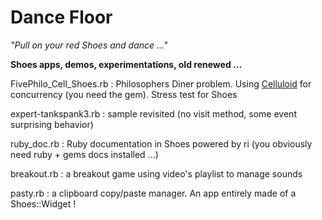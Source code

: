 # Dance Floor
*"Pull on your red Shoes and dance ..."*   

**Shoes apps, demos, experimentations, old renewed ...**   

FivePhilo_Cell_Shoes.rb : Philosophers Diner problem. Using [Celluloid](https://github.com/celluloid/celluloid) for concurrency (you need the gem). Stress test for Shoes  

expert-tankspank3.rb : sample revisited (no visit method, some event surprising behavior)   

ruby_doc.rb : Ruby documentation in Shoes powered by ri (you obviously need ruby + gems docs installed ...)

breakout.rb : a breakout game using video's playlist to manage sounds   

pasty.rb : a clipboard copy/paste manager. An app entirely made of a Shoes::Widget !

 	
 	
